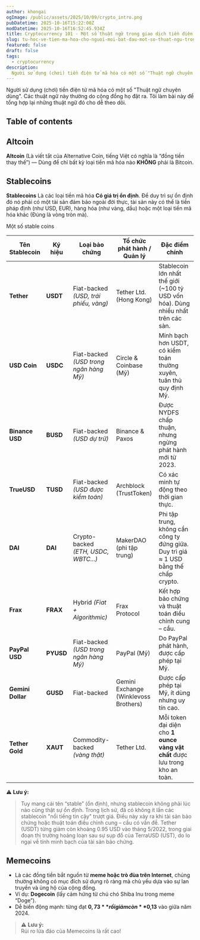 ```yaml
---
author: khongai
ogImage: /public/assets/2025/10/09/crypto_intro.png
pubDatetime: 2025-10-16T15:22:00Z
modDatetime: 2025-10-16T16:52:45.934Z
title: Cryptocurrency 101 - Một số thuật ngữ trong giao dịch tiền điện tử mã hóa (Cryptocurrency)
slug: tu-hoc-ve-tien-ma-hoa-cho-nguoi-moi-bat-dau-mot-so-thuat-ngu-trong-giao-dich-tien-dien-tu-ma-hoa
featured: false
draft: false
tags:
  - cryptocurrency
description:
  Người sử dụng (chơi) tiền điện tử mã hóa có một số "Thuật ngữ chuyên dùng". Các thuật ngữ này thường do cộng đồng họ đặt ra. Tôi làm bài này để tổng hợp lại những thuật ngữ đó cho dễ theo dõi.
---
```


Người sử dụng (chơi) tiền điện tử mã hóa có một số "Thuật ngữ chuyên dùng". Các thuật ngữ này thường do cộng đồng họ đặt ra. Tôi làm bài này để tổng hợp lại những thuật ngữ đó cho dễ theo dõi.


## Table of contents



## Altcoin

**Altcoin** (Là viết tắt của Alternative Coin, tiếng Việt có nghĩa là “đồng tiền thay thế”) — Dùng để chỉ bất kỳ loại tiền mã hóa nào **KHÔNG** phải là Bitcoin.

## Stablecoins

**Stablecoins** Là các loại tiền mã hóa **Có giá trị ổn định**. Để duy trì sự ổn định đó nó phải có một tài sản đảm bảo ngoài đời thực, tài sản này có thể là tiền pháp định (như USD, EUR), hàng hóa (như vàng, dầu) hoặc một loại tiền mã hóa khác (Đúng là vòng tròn mà).

Một số stable coins

| Tên Stablecoin | Ký hiệu | Loại bảo chứng | Tổ chức phát hành / Quản lý | Đặc điểm chính |
| --- | --- | --- | --- | --- |
| **Tether** | **USDT** | Fiat-backed *(USD, trái phiếu, vàng)* | Tether Ltd. (Hong Kong) | Stablecoin lớn nhất thế giới (~100 tỷ USD vốn hóa). Dùng nhiều nhất trên các sàn. |
| **USD Coin** | **USDC** | Fiat-backed *(USD trong ngân hàng Mỹ)* | Circle & Coinbase (Mỹ) | Minh bạch hơn USDT, có kiểm toán thường xuyên, tuân thủ quy định Mỹ. |
| **Binance USD** | **BUSD** | Fiat-backed *(USD dự trữ)* | Binance & Paxos | Được NYDFS chấp thuận, nhưng ngừng phát hành mới từ 2023. |
| **TrueUSD** | **TUSD** | Fiat-backed *(USD được kiểm toán)* | Archblock (TrustToken) | Có xác minh tự động theo thời gian thực. |
| **DAI** | **DAI** | Crypto-backed *(ETH, USDC, WBTC...)* | MakerDAO (phi tập trung) | Phi tập trung, không cần công ty đứng giữa. Duy trì giá ≈ 1 USD bằng thế chấp crypto. |
| **Frax** | **FRAX** | Hybrid *(Fiat + Algorithmic)* | Frax Protocol | Kết hợp bảo chứng và thuật toán điều chỉnh cung – cầu. |
| **PayPal USD** | **PYUSD** | Fiat-backed *(USD trong ngân hàng Mỹ)* | PayPal (Mỹ) | Do PayPal phát hành, được cấp phép tại Mỹ. |
| **Gemini Dollar** | **GUSD** | Fiat-backed | Gemini Exchange (Winklevoss Brothers) | Được cấp phép tại Mỹ, ít dùng nhưng uy tín cao. |
| **Tether Gold** | **XAUT** | Commodity-backed *(vàng thật)* | Tether Ltd. | Mỗi token đại diện cho **1 ounce vàng vật chất** được lưu trong kho an toàn. |

⚠️ **Lưu ý:** 
>Tuy mang cái tên “stable” (ổn định), nhưng stablecoin không phải lúc nào cũng thật sự ổn định. Trong lịch sử, đã có không ít lần các stablecoin "nổi tiếng tin cậy" trượt giá. Điều này xảy ra khi tài sản bảo chứng hoặc thuật toán điều chỉnh cung – cầu có vấn đề.  Tether (USDT) từng giảm còn khoảng 0.95 USD vào tháng 5/2022, trong giai đoạn thị trường hoảng loạn sau sự sụp đổ của TerraUSD (UST), do lo ngại về tính minh bạch của tài sản bảo chứng.

## Memecoins

- Là các đồng tiền bắt nguồn từ **meme hoặc trò đùa trên Internet**, chúng thường không có mục đích sử dụng rõ ràng mà chủ yếu dựa vào sự lan truyền và ủng hộ của cộng đồng.
- Ví dụ: **Dogecoin** (lấy cảm hứng từ chú chó Shiba Inu trong meme “Doge”).
- Dễ biến động mạnh: từng đạt **$0,73** rồi giảm còn **$0,13** vào giữa năm 2024.

> ⚠️ **Lưu ý:**  
> Rủi ro lừa đảo của Memecoins là rất cao!